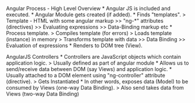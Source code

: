Angular Process - High Level Overview
    * Angular JS is included and executed.
    * Angular Module gets created (if added).
    * Finds "templates".
        > Template - HTML with some angular markup
            >> "ng-*" attributes (directives)
            >> Evaluating expressions
            >> Data-Binding markup etc
    * Process template.
        > Compiles template (for errors)
        > Loads template (instance) in memory
        > Transforms template with data
            >> Data Binding
            >> Evaluation of expressions
    * Renders to DOM tree (View).

AngularJS Controllers
    * Controllers are JavaScript objects which contain application logic.
        > Usually defined as part of angular module
    * Allows us to send/receive data between DOM (say Views) and application logic.
    * Usually attached to a DOM element using "ng-controller" attribute (directive).
        > Gets Instantiated
    * In other words, exposes data (Model) to be consumed by Views (one-way Data Binding).
        > Also send takes data from Views (two-way Data Binding)                